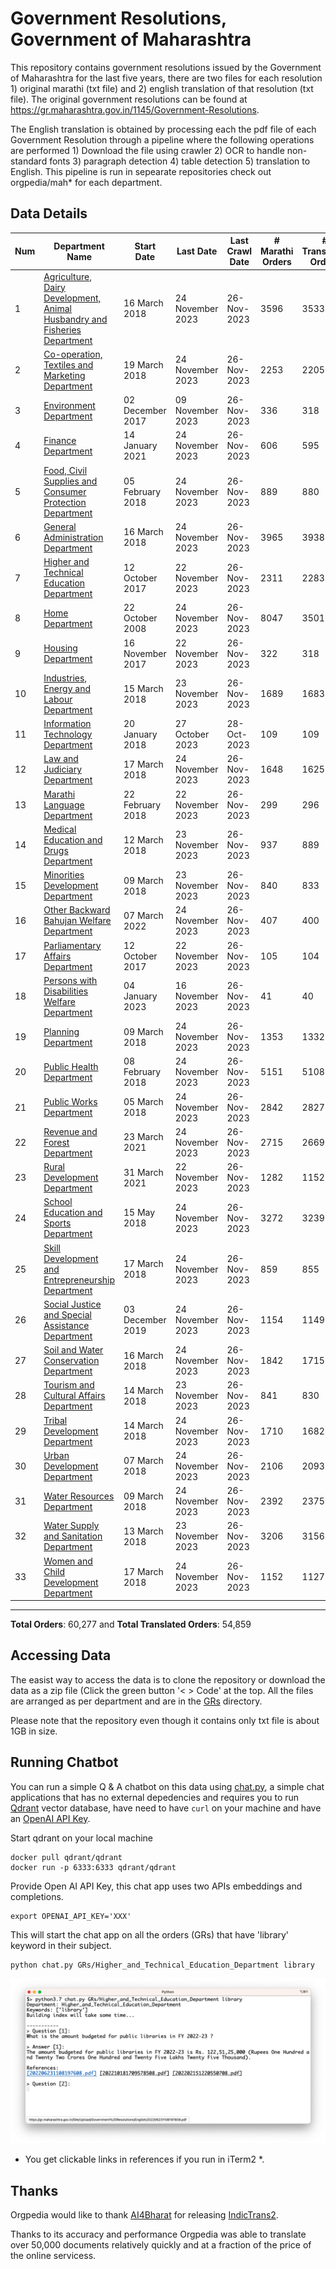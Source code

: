 # Government Resolutions, Government of Maharashtra

This repository contains government resolutions issued by the Government of Maharashtra for the last five years, there are two files for each resolution 1) original marathi (txt file) and 2) english translation of that resolution (txt file). The original government resolutions can be found at https://gr.maharashtra.gov.in/1145/Government-Resolutions.


The English translation is obtained by processing each the pdf file of each Government Resolution through a pipeline where the following operations are performed 1) Download the file using crawler 2) OCR to handle non-standard fonts 3) paragraph detection 4) table  detection 5) translation to English. This pipeline is run in sepearate repositories check out orgpedia/mah* for each department.


## Data Details

| Num | Department Name | Start Date | Last Date | Last Crawl Date | # Marathi Orders | # Translated Orders | Starting Order | Last Order |
| --- | --------------- | ---------- | --------- | --------------- | ---------------- | ------------------- | -------------- | ---------- |
| 1 | [Agriculture, Dairy Development, Animal Husbandry and Fisheries Department](GRs/Agriculture,_Dairy_Development,_Animal_Husbandry_and_Fisheries_Department) | 16 March 2018 | 24 November 2023 | 26-Nov-2023 | 3596 | 3533 | [201803161624182101.pdf](https://gr.maharashtra.gov.in/Site/Upload/Government%20Resolutions/English/201803161624182101.pdf) | [202311241853528201.pdf](https://gr.maharashtra.gov.in/Site/Upload/Government%20Resolutions/English/202311241853528201.pdf) |
| 2 | [Co-operation, Textiles and Marketing Department](GRs/Co-operation,_Textiles_and_Marketing_Department) | 19 March 2018 | 24 November 2023 | 26-Nov-2023 | 2253 | 2205 | [201803191257576702.pdf](https://gr.maharashtra.gov.in/Site/Upload/Government%20Resolutions/English/201803191257576702.pdf) | [202311241649061402.pdf](https://gr.maharashtra.gov.in/Site/Upload/Government%20Resolutions/English/202311241649061402.pdf) |
| 3 | [Environment Department](GRs/Environment_Department) | 02 December 2017 | 09 November 2023 | 26-Nov-2023 | 336 | 318 | [201712041147216904.pdf](https://gr.maharashtra.gov.in/Site/Upload/Government%20Resolutions/English/201712041147216904.pdf) | [202311091716582504.pdf](https://gr.maharashtra.gov.in/Site/Upload/Government%20Resolutions/English/202311091716582504.pdf) |
| 4 | [Finance Department](GRs/Finance_Department) | 14 January 2021 | 24 November 2023 | 26-Nov-2023 | 606 | 595 | [202101141237329905.pdf](https://gr.maharashtra.gov.in/Site/Upload/Government%20Resolutions/English/202101141237329905.pdf) | [202311241055108805.pdf](https://gr.maharashtra.gov.in/Site/Upload/Government%20Resolutions/English/202311241055108805.pdf) |
| 5 | [Food, Civil Supplies and Consumer Protection Department](GRs/Food,_Civil_Supplies_and_Consumer_Protection_Department) | 05 February 2018 | 24 November 2023 | 26-Nov-2023 | 889 | 880 | [201802121244545806.pdf](https://gr.maharashtra.gov.in/Site/Upload/Government%20Resolutions/English/201802121244545806.pdf) | [202311241840031706.pdf](https://gr.maharashtra.gov.in/Site/Upload/Government%20Resolutions/English/202311241840031706.pdf) |
| 6 | [General Administration Department](GRs/General_Administration_Department) | 16 March 2018 | 24 November 2023 | 26-Nov-2023 | 3965 | 3938 | [201803161224022707.pdf](https://gr.maharashtra.gov.in/Site/Upload/Government%20Resolutions/English/201803161224022707.pdf) | [202311241725413707.pdf](https://gr.maharashtra.gov.in/Site/Upload/Government%20Resolutions/English/202311241725413707.pdf) |
| 7 | [Higher and Technical Education Department](GRs/Higher_and_Technical_Education_Department) | 12 October 2017 | 22 November 2023 | 26-Nov-2023 | 2311 | 2283 | [201710121514029708.pdf](https://gr.maharashtra.gov.in/Site/Upload/Government%20Resolutions/English/201710121514029708.pdf) | [202311221815355808.pdf](https://gr.maharashtra.gov.in/Site/Upload/Government%20Resolutions/English/202311221815355808.pdf) |
| 8 | [Home Department](GRs/Home_Department) | 22 October 2008 | 24 November 2023 | 26-Nov-2023 | 8047 | 3501 | [20081022.pdf](https://gr.maharashtra.gov.in/Site/Upload/Government%20Resolutions/English/20081022.pdf) | [202311241951307429.pdf](https://gr.maharashtra.gov.in/Site/Upload/Government%20Resolutions/English/202311241951307429.pdf) |
| 9 | [Housing Department](GRs/Housing_Department) | 16 November 2017 | 22 November 2023 | 26-Nov-2023 | 322 | 318 | [201711161447076609.pdf](https://gr.maharashtra.gov.in/Site/Upload/Government%20Resolutions/English/201711161447076609.pdf) | [202311221219205209.pdf](https://gr.maharashtra.gov.in/Site/Upload/Government%20Resolutions/English/202311221219205209.pdf) |
| 10 | [Industries, Energy and Labour Department](GRs/Industries,_Energy_and_Labour_Department) | 15 March 2018 | 23 November 2023 | 26-Nov-2023 | 1689 | 1683 | [201803151204055010.pdf](https://gr.maharashtra.gov.in/Site/Upload/Government%20Resolutions/English/201803151204055010.pdf) | [202311231755395910.pdf](https://gr.maharashtra.gov.in/Site/Upload/Government%20Resolutions/English/202311231755395910.pdf) |
| 11 | [Information Technology Department](GRs/Information_Technology_Department) | 20 January 2018 | 27 October 2023 | 28-Oct-2023 | 109 | 109 | [201801201843024511.pdf](https://gr.maharashtra.gov.in/Site/Upload/Government%20Resolutions/English/201801201843024511.pdf) | [202310271649358711.pdf](https://gr.maharashtra.gov.in/Site/Upload/Government%20Resolutions/English/202310271649358711.pdf) |
| 12 | [Law and Judiciary Department](GRs/Law_and_Judiciary_Department) | 17 March 2018 | 24 November 2023 | 26-Nov-2023 | 1648 | 1625 | [201803171129290212.pdf](https://gr.maharashtra.gov.in/Site/Upload/Government%20Resolutions/English/201803171129290212.pdf) | [202311241708285312.pdf](https://gr.maharashtra.gov.in/Site/Upload/Government%20Resolutions/English/202311241708285312.pdf) |
| 13 | [Marathi Language Department](GRs/Marathi_Language_Department) | 22 February 2018 | 22 November 2023 | 26-Nov-2023 | 299 | 296 | [201802031549154233.pdf](https://gr.maharashtra.gov.in/Site/Upload/Government%20Resolutions/English/201802031549154233.pdf) | [202311221508492433.pdf](https://gr.maharashtra.gov.in/Site/Upload/Government%20Resolutions/English/202311221508492433.pdf) |
| 14 | [Medical Education and Drugs Department](GRs/Medical_Education_and_Drugs_Department) | 12 March 2018 | 23 November 2023 | 26-Nov-2023 | 937 | 889 | [201803121137094813.pdf](https://gr.maharashtra.gov.in/Site/Upload/Government%20Resolutions/English/201803121137094813.pdf) | [202311231100463513.pdf](https://gr.maharashtra.gov.in/Site/Upload/Government%20Resolutions/English/202311231100463513.pdf) |
| 15 | [Minorities Development Department](GRs/Minorities_Development_Department) | 09 March 2018 | 23 November 2023 | 26-Nov-2023 | 840 | 833 | [201803091218355314.pdf](https://gr.maharashtra.gov.in/Site/Upload/Government%20Resolutions/English/201803091218355314.pdf) | [202311231521469114.pdf](https://gr.maharashtra.gov.in/Site/Upload/Government%20Resolutions/English/202311231521469114.pdf) |
| 16 | [Other Backward Bahujan Welfare Department](GRs/Other_Backward_Bahujan_Welfare_Department) | 07 March 2022 | 24 November 2023 | 26-Nov-2023 | 407 | 400 | [202203081752439334.pdf](https://gr.maharashtra.gov.in/Site/Upload/Government%20Resolutions/English/202203081752439334.pdf) | [202311241740464134.pdf](https://gr.maharashtra.gov.in/Site/Upload/Government%20Resolutions/English/202311241740464134.pdf) |
| 17 | [Parliamentary Affairs Department](GRs/Parliamentary_Affairs_Department) | 12 October 2017 | 22 November 2023 | 26-Nov-2023 | 105 | 104 | [201710031642378615.pdf](https://gr.maharashtra.gov.in/Site/Upload/Government%20Resolutions/English/201710031642378615.pdf) | [202311221247565415.pdf](https://gr.maharashtra.gov.in/Site/Upload/Government%20Resolutions/English/202311221247565415.pdf) |
| 18 | [Persons with Disabilities Welfare Department](GRs/Persons_with_Disabilities_Welfare_Department) | 04 January 2023 | 16 November 2023 | 26-Nov-2023 | 41 | 40 | [202301041906309635.pdf](https://gr.maharashtra.gov.in/Site/Upload/Government%20Resolutions/English/202301041906309635.pdf) | [202311161557301235.pdf](https://gr.maharashtra.gov.in/Site/Upload/Government%20Resolutions/English/202311161557301235.pdf) |
| 19 | [Planning Department](GRs/Planning_Department) | 09 March 2018 | 24 November 2023 | 26-Nov-2023 | 1353 | 1332 | [201803091441032716.pdf](https://gr.maharashtra.gov.in/Site/Upload/Government%20Resolutions/English/201803091441032716.pdf) | [202311241751276616.pdf](https://gr.maharashtra.gov.in/Site/Upload/Government%20Resolutions/English/202311241751276616.pdf) |
| 20 | [Public Health Department](GRs/Public_Health_Department) | 08 February 2018 | 24 November 2023 | 26-Nov-2023 | 5151 | 5108 | [201801311722275417.pdf](https://gr.maharashtra.gov.in/Site/Upload/Government%20Resolutions/English/201801311722275417.pdf) | [202311241216374817.pdf](https://gr.maharashtra.gov.in/Site/Upload/Government%20Resolutions/English/202311241216374817.pdf) |
| 21 | [Public Works Department](GRs/Public_Works_Department) | 05 March 2018 | 24 November 2023 | 26-Nov-2023 | 2842 | 2827 | [201803051515468118.pdf](https://gr.maharashtra.gov.in/Site/Upload/Government%20Resolutions/English/201803051515468118.pdf) | [202311241729206918.pdf](https://gr.maharashtra.gov.in/Site/Upload/Government%20Resolutions/English/202311241729206918.pdf) |
| 22 | [Revenue and Forest Department](GRs/Revenue_and_Forest_Department) | 23 March 2021 | 24 November 2023 | 26-Nov-2023 | 2715 | 2669 | [202103231328393119.pdf](https://gr.maharashtra.gov.in/Site/Upload/Government%20Resolutions/English/202103231328393119.pdf) | [202311241716364119.pdf](https://gr.maharashtra.gov.in/Site/Upload/Government%20Resolutions/English/202311241716364119.pdf) |
| 23 | [Rural Development Department](GRs/Rural_Development_Department) | 31 March 2021 | 22 November 2023 | 26-Nov-2023 | 1282 | 1152 | [202103301021181120.pdf](https://gr.maharashtra.gov.in/Site/Upload/Government%20Resolutions/English/202103301021181120.pdf) | [202311221256256120.pdf](https://gr.maharashtra.gov.in/Site/Upload/Government%20Resolutions/English/202311221256256120.pdf) |
| 24 | [School Education and Sports Department](GRs/School_Education_and_Sports_Department) | 15 May 2018 | 24 November 2023 | 26-Nov-2023 | 3272 | 3239 | [201805161114241221.pdf](https://gr.maharashtra.gov.in/Site/Upload/Government%20Resolutions/English/201805161114241221.pdf) | [202311241708530421.pdf](https://gr.maharashtra.gov.in/Site/Upload/Government%20Resolutions/English/202311241708530421.pdf) |
| 25 | [Skill Development and Entrepreneurship Department](GRs/Skill_Development_and_Entrepreneurship_Department) | 17 March 2018 | 24 November 2023 | 26-Nov-2023 | 859 | 855 | [201803171322099003.pdf](https://gr.maharashtra.gov.in/Site/Upload/Government%20Resolutions/English/201803171322099003.pdf) | [202311241656233703.pdf](https://gr.maharashtra.gov.in/Site/Upload/Government%20Resolutions/English/202311241656233703.pdf) |
| 26 | [Social Justice and Special Assistance Department](GRs/Social_Justice_and_Special_Assistance_Department) | 03 December 2019 | 24 November 2023 | 26-Nov-2023 | 1154 | 1149 | [201912051107011622.pdf](https://gr.maharashtra.gov.in/Site/Upload/Government%20Resolutions/English/201912051107011622.pdf) | [202311241806251822.pdf](https://gr.maharashtra.gov.in/Site/Upload/Government%20Resolutions/English/202311241806251822.pdf) |
| 27 | [Soil and Water Conservation Department](GRs/Soil_and_Water_Conservation_Department) | 16 March 2018 | 24 November 2023 | 26-Nov-2023 | 1842 | 1715 | [201803161247582426.pdf](https://gr.maharashtra.gov.in/Site/Upload/Government%20Resolutions/English/201803161247582426.pdf) | [202311241612002626.pdf](https://gr.maharashtra.gov.in/Site/Upload/Government%20Resolutions/English/202311241612002626.pdf) |
| 28 | [Tourism and Cultural Affairs Department](GRs/Tourism_and_Cultural_Affairs_Department) | 14 March 2018 | 23 November 2023 | 26-Nov-2023 | 841 | 830 | [201803131542054523.pdf](https://gr.maharashtra.gov.in/Site/Upload/Government%20Resolutions/English/201803131542054523.pdf) | [202311231540102023.pdf](https://gr.maharashtra.gov.in/Site/Upload/Government%20Resolutions/English/202311231540102023.pdf) |
| 29 | [Tribal Development Department](GRs/Tribal_Development_Department) | 14 March 2018 | 24 November 2023 | 26-Nov-2023 | 1710 | 1682 | [201803091105184924.pdf](https://gr.maharashtra.gov.in/Site/Upload/Government%20Resolutions/English/201803091105184924.pdf) | [202311241135520324.pdf](https://gr.maharashtra.gov.in/Site/Upload/Government%20Resolutions/English/202311241135520324.pdf) |
| 30 | [Urban Development Department](GRs/Urban_Development_Department) | 07 March 2018 | 24 November 2023 | 26-Nov-2023 | 2106 | 2093 | [201803071203178325.pdf](https://gr.maharashtra.gov.in/Site/Upload/Government%20Resolutions/English/201803071203178325.pdf) | [202311241740566125.pdf](https://gr.maharashtra.gov.in/Site/Upload/Government%20Resolutions/English/202311241740566125.pdf) |
| 31 | [Water Resources Department](GRs/Water_Resources_Department) | 09 March 2018 | 24 November 2023 | 26-Nov-2023 | 2392 | 2375 | [201803091034435527.pdf](https://gr.maharashtra.gov.in/Site/Upload/Government%20Resolutions/English/201803091034435527.pdf) | [202311241621331327.pdf](https://gr.maharashtra.gov.in/Site/Upload/Government%20Resolutions/English/202311241621331327.pdf) |
| 32 | [Water Supply and Sanitation Department](GRs/Water_Supply_and_Sanitation_Department) | 13 March 2018 | 23 November 2023 | 26-Nov-2023 | 3206 | 3156 | [201803121414108428.pdf](https://gr.maharashtra.gov.in/Site/Upload/Government%20Resolutions/English/201803121414108428.pdf) | [202311231434178228.pdf](https://gr.maharashtra.gov.in/Site/Upload/Government%20Resolutions/English/202311231434178228.pdf) |
| 33 | [Women and Child Development Department](GRs/Women_and_Child_Development_Department) | 17 March 2018 | 24 November 2023 | 26-Nov-2023 | 1152 | 1127 | [201803171539444330.pdf](https://gr.maharashtra.gov.in/Site/Upload/Government%20Resolutions/English/201803171539444330.pdf) | [202311241802433330.pdf](https://gr.maharashtra.gov.in/Site/Upload/Government%20Resolutions/English/202311241802433330.pdf) |
----------------------------------------------------------------------------------------------------

**Total Orders**: 60,277 and **Total Translated Orders**: 54,859
## Accessing Data

The easist way to access the data is to clone the repository or download the data as a zip file (Click the green button '< > Code' at the top. All the files are arranged as per department and are in the [GRs](GRs) directory.

Please note that the repository even though it contains only txt file is about 1GB in size.

## Running Chatbot

You can run a simple Q & A chatbot on this data using [chat.py](chat.py), a simple chat applications that has no external depedencies and requires you to run [Qdrant](https://qdrant.tech/) vector database, have need to have `curl` on your machine and have an [OpenAI API Key](https://help.openai.com/en/articles/4936850-where-do-i-find-my-secret-api-key).

Start qdrant on your local machine
```shell
docker pull qdrant/qdrant
docker run -p 6333:6333 qdrant/qdrant
```

Provide Open AI API Key, this chat app uses two APIs embeddings and completions.
```shell
export OPENAI_API_KEY='XXX'
```

This will start the chat app on all the orders (GRs) that have 'library' keyword in their subject.

```shell
python chat.py GRs/Higher_and_Technical_Education_Department library
```

![screenshot of running chat.py](screenshot.png)

* You get clickable links in references if you run in iTerm2 *.

## Thanks

Orgpedia would like to thank [AI4Bharat](https://ai4bharat.iitm.ac.in/) for releasing [IndicTrans2](https://github.com/AI4Bharat/IndicTrans2).

Thanks to its accuracy and performance Orgpedia was able to translate over 50,000 documents relatively quickly and at a fraction of the price of the online servicess.











